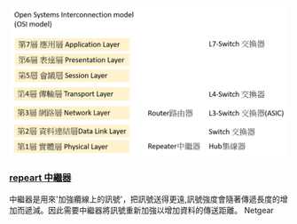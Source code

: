 ![http](網路設備.png)
### [repeart 中繼器](https://zh.wikipedia.org/wiki/%E4%B8%AD%E7%BB%A7%E5%99%A8)

中繼器是用來'加強纜線上的訊號'，把訊號送得更遠,訊號強度會隨著傳遞長度的增加而遞減。因此需要中繼器將訊號重新加強以增加資料的傳送距離。
Netgear
